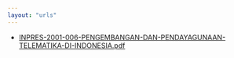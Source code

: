 ```yaml
---
layout: "urls"
---
```

* [INPRES-2001-006-PENGEMBANGAN-DAN-PENDAYAGUNAAN-TELEMATIKA-DI-INDONESIA.pdf](INPRES-2001-006-PENGEMBANGAN-DAN-PENDAYAGUNAAN-TELEMATIKA-DI-INDONESIA.pdf)
